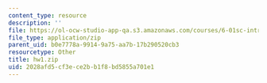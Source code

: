 ```yaml
---
content_type: resource
description: ''
file: https://ol-ocw-studio-app-qa.s3.amazonaws.com/courses/6-01sc-introduction-to-electrical-engineering-and-computer-science-i-spring-2011/2028afd5cf3ece2bb1f8bd5855a701e1_hw1.zip
file_type: application/zip
parent_uid: b0e7778a-9914-9a75-aa7b-17b290520cb3
resourcetype: Other
title: hw1.zip
uid: 2028afd5-cf3e-ce2b-b1f8-bd5855a701e1
---
```

